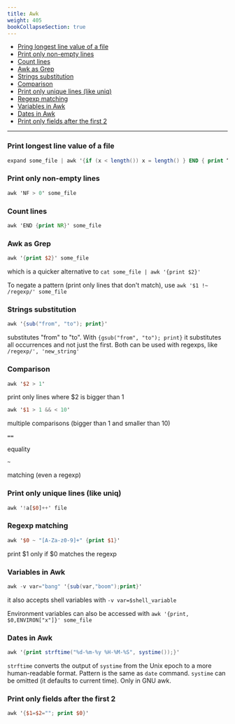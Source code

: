 ```yaml
---
title: Awk
weight: 405
bookCollapseSection: true
---
```


* [Pring longest line value of a file](#print-longest-line-value-of-a-file)
* [Print only non-empty lines](#print-only-non-empty-lines)
* [Count lines](#count-lines)
* [Awk as Grep](#awk-as-grep)
* [Strings substitution](#strings-substitution)
* [Comparison](#comparison)
* [Print only unique lines (like uniq)](#print-only-unique-lines-like-uniq)
* [Regexp matching](#regexp-matching)
* [Variables in Awk](#variables-in-awk)
* [Dates in Awk](#dates-in-awk)
* [Print only fields after the first 2](#print-only-fields-after-the-first-2)

------------------

###  Print longest line value of a file

```awk
expand some_file | awk '{if (x < length()) x = length() } END { print “Longest row is ” x }'
```

###  Print only non-empty lines

```awk
awk 'NF > 0' some_file
```

###  Count lines

```awk
awk 'END {print NR}' some_file
```

### Awk as Grep

```awk
awk '{print $2}' some_file
```

which is a quicker alternative to `cat some_file | awk '{print $2}'`

To negate a pattern (print only lines that don't match), use `awk '$1 !~ /regexp/' some_file`

### Strings substitution

```awk
awk '{sub("from", "to"); print}'
```

substitutes "from" to "to". With `{gsub("from", "to"); print}` it substitutes all occurrences and not just the first. Both can be used with regexps, like `/regexp/', 'new_string'`

### Comparison

```awk
awk '$2 > 1'
```

print only lines where $2 is bigger than 1

```awk
awk '$1 > 1 && < 10'
```

multiple comparisons (bigger than 1 and smaller than 10)

`==`

equality

`~`

matching (even a regexp)

### Print only unique lines (like uniq)

```awk
awk '!a[$0]++' file
```

### Regexp matching

```awk
awk '$0 ~ "[A-Za-z0-9]+" {print $1}'
```

print $1 only if $0 matches the regexp

### Variables in Awk

```awk
awk -v var="bang" '{sub(var,"boom");print}'
```

it also accepts shell variables with `-v var=$shell_variable`

Environment variables can also be accessed with `awk '{print, $0,ENVIRON["x"]}' some_file`

### Dates in Awk

```awk
awk '{print strftime("%d-%m-%y %H-%M-%S", systime());}'
```

`strftime` converts the output of `systime` from the Unix epoch to a more human-readable format. Pattern is the same as `date` command. `systime` can be omitted (it defaults to current time). Only in GNU awk.

### Print only fields after the first 2

```awk
awk '{$1=$2=""; print $0}'
```

